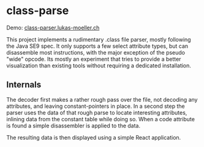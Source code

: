 # class-parse

Demo: [class-parser.lukas-moeller.ch](http://class-parser.lukas-moeller.ch)

This project implements a rudimentary .class file parser,  mostly following the Java SE9 spec. It only supports a few select attribute types, but can disassemble most instructions, with the major exception of the pseudo "wide" opcode. Its mostly an experiment that tries to provide a better visualization than existing tools without requiring a dedicated installation.

## Internals

The decoder first makes a rather rough pass over the file, not decoding any attributes, and leaving constant-pointers in place. In a second step the parser uses the data of that rough parse to locate interesting attributes, inlining data from the constant table while doing so. When a code attribute is found a simple disassembler is applied to the data.

The resulting data is then displayed using a simple React application.
